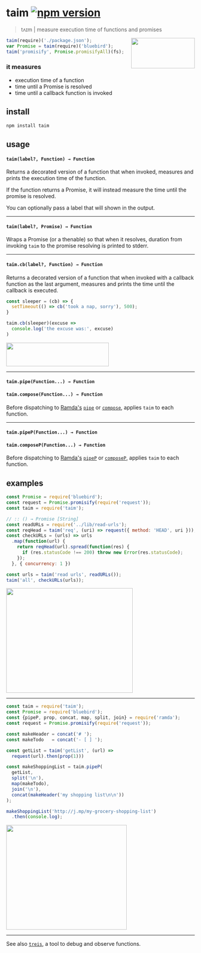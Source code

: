 # taim [![npm version](https://badge.fury.io/js/taim.svg)](https://www.npmjs.com/package/taim)

> tʌɪm | measure execution time of functions and promises

<img align="right" width="170" height="81" src="https://raw.githubusercontent.com/raine/taim/media/img.png" />

```js
taim(require)('./package.json');
var Promise = taim(require)('bluebird');
taim('promisify', Promise.promisifyAll)(fs);
```

### it measures

- execution time of a function
- time until a Promise is resolved
- time until a callback function is invoked

## install

```sh
npm install taim
```

## usage
 
#### `taim(label?, Function) → Function`

Returns a decorated version of a function that when invoked, measures and
prints the execution time of the function.

If the function returns a Promise, it will instead measure the time until the
promise is resolved.

You can optionally pass a label that will shown in the output.

---

#### `taim(label?, Promise) → Function`

Wraps a Promise (or a thenable) so that when it resolves, duration from
invoking `taim` to the promise resolving is printed to stderr.

---

#### `taim.cb(label?, Function) → Function`

Returns a decorated version of a function that when invoked with a callback
function as the last argument, measures and prints the time until the
callback is executed.

```js
const sleeper = (cb) => {
  setTimeout(() => cb('took a nap, sorry'), 500);
}

taim.cb(sleeper)(excuse =>
  console.log('the excuse was:', excuse)
)
```

<img src="https://raw.githubusercontent.com/raine/taim/media/sleeper.png" width="274" height="63">

---

#### `taim.pipe(Function...) → Function`
#### `taim.compose(Function...) → Function`

Before dispatching to [Ramda's][ramda] [`pipe`][pipe] or
[`compose`][compose], applies `taim` to each function.

---

#### `taim.pipeP(Function...) → Function`
#### `taim.composeP(Function...) → Function`

Before dispatching to [Ramda's][ramda] [`pipeP`][pipeP] or
[`composeP`][composeP], applies `taim` to each function.

## examples

```js
const Promise = require('bluebird');
const request = Promise.promisify(require('request'));
const taim = require('taim');

// :: () → Promise [String]
const readURLs = require('../lib/read-urls');
const reqHead = taim('req', (uri) => request({ method: 'HEAD', uri }));
const checkURLs = (urls) => urls
  .map(function(url) {
    return reqHead(url).spread(function(res) {
      if (res.statusCode !== 200) throw new Error(res.statusCode);
    });
  }, { concurrency: 1 })

const urls = taim('read urls', readURLs());
taim('all', checkURLs(urls));
```

<img src="https://raw.githubusercontent.com/raine/taim/media/check-urls.png" width="338" height="279">

---

```js
const taim = require('taim');
const Promise = require('bluebird');
const {pipeP, prop, concat, map, split, join} = require('ramda');
const request = Promise.promisify(require('request'));

const makeHeader = concat('# ');
const makeTodo   = concat('- [ ] ');

const getList = taim('getList', (url) =>
  request(url).then(prop(1)))

const makeShoppingList = taim.pipeP(
  getList,
  split('\n'),
  map(makeTodo),
  join('\n'),
  concat(makeHeader('my shopping list\n\n'))
);

makeShoppingList('http://j.mp/my-grocery-shopping-list')
  .then(console.log);
```

<img width="322" height="279" src="https://raw.githubusercontent.com/raine/taim/media/shopping.png" />

---

See also [`treis`][treis], a tool to debug and observe functions.

[treis]: https://github.com/raine/treis
[ramda]: http://ramdajs.com
[pipe]: http://ramdajs.com/docs/#pipe
[compose]: http://ramdajs.com/docs/#compose
[pipeP]: http://ramdajs.com/docs/#pipeP
[composeP]: http://ramdajs.com/docs/#composeP
